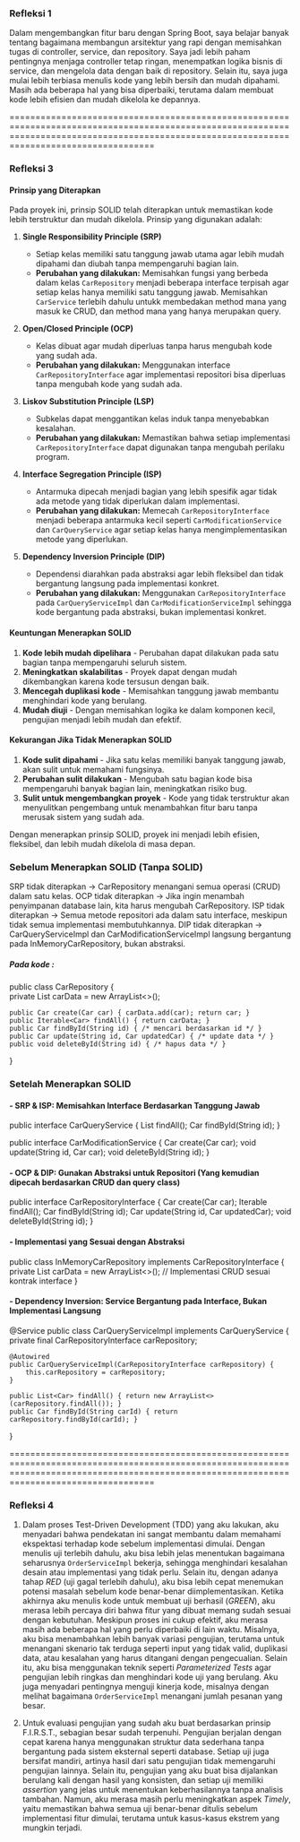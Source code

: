 ### Refleksi 1 

Dalam mengembangkan fitur baru dengan Spring Boot, saya belajar banyak tentang bagaimana membangun arsitektur yang rapi dengan memisahkan tugas di controller, service, dan repository. 
Saya jadi lebih paham pentingnya menjaga controller tetap ringan, menempatkan logika bisnis di service, dan mengelola data dengan baik di repository. 
Selain itu, saya juga mulai lebih terbiasa menulis kode yang lebih bersih dan mudah dipahami. 
Masih ada beberapa hal yang bisa diperbaiki, terutama dalam membuat kode lebih efisien dan mudah dikelola ke depannya.

==============================================================================================================================================================================================

### Refleksi 3 

#### Prinsip yang Diterapkan
Pada proyek ini, prinsip SOLID telah diterapkan untuk memastikan kode lebih terstruktur dan mudah dikelola. Prinsip yang digunakan adalah:

1. **Single Responsibility Principle (SRP)**
   - Setiap kelas memiliki satu tanggung jawab utama agar lebih mudah dipahami dan diubah tanpa mempengaruhi bagian lain.
   - **Perubahan yang dilakukan:** Memisahkan fungsi yang berbeda dalam kelas `CarRepository` menjadi beberapa interface terpisah agar setiap kelas hanya memiliki satu tanggung jawab. Memisahkan `CarService` terlebih dahulu untukk membedakan method mana yang masuk ke CRUD, dan method mana yang hanya merupakan query. 

2. **Open/Closed Principle (OCP)**
   - Kelas dibuat agar mudah diperluas tanpa harus mengubah kode yang sudah ada.
   - **Perubahan yang dilakukan:** Menggunakan interface `CarRepositoryInterface` agar implementasi repositori bisa diperluas tanpa mengubah kode yang sudah ada.

3. **Liskov Substitution Principle (LSP)**
   - Subkelas dapat menggantikan kelas induk tanpa menyebabkan kesalahan.
   - **Perubahan yang dilakukan:** Memastikan bahwa setiap implementasi `CarRepositoryInterface` dapat digunakan tanpa mengubah perilaku program.

4. **Interface Segregation Principle (ISP)**
   - Antarmuka dipecah menjadi bagian yang lebih spesifik agar tidak ada metode yang tidak diperlukan dalam implementasi.
   - **Perubahan yang dilakukan:** Memecah `CarRepositoryInterface` menjadi beberapa antarmuka kecil seperti `CarModificationService` dan `CarQueryService` agar setiap kelas hanya mengimplementasikan metode yang diperlukan.

5. **Dependency Inversion Principle (DIP)**
   - Dependensi diarahkan pada abstraksi agar lebih fleksibel dan tidak bergantung langsung pada implementasi konkret.
   - **Perubahan yang dilakukan:** Menggunakan `CarRepositoryInterface` pada `CarQueryServiceImpl` dan `CarModificationServiceImpl` sehingga kode bergantung pada abstraksi, bukan implementasi konkret.

#### Keuntungan Menerapkan SOLID
1. **Kode lebih mudah dipelihara** - Perubahan dapat dilakukan pada satu bagian tanpa mempengaruhi seluruh sistem.
2. **Meningkatkan skalabilitas** - Proyek dapat dengan mudah dikembangkan karena kode tersusun dengan baik.
3. **Mencegah duplikasi kode** - Memisahkan tanggung jawab membantu menghindari kode yang berulang.
4. **Mudah diuji** - Dengan memisahkan logika ke dalam komponen kecil, pengujian menjadi lebih mudah dan efektif.

#### Kekurangan Jika Tidak Menerapkan SOLID
1. **Kode sulit dipahami** - Jika satu kelas memiliki banyak tanggung jawab, akan sulit untuk memahami fungsinya.
2. **Perubahan sulit dilakukan** - Mengubah satu bagian kode bisa mempengaruhi banyak bagian lain, meningkatkan risiko bug.
3. **Sulit untuk mengembangkan proyek** - Kode yang tidak terstruktur akan menyulitkan pengembang untuk menambahkan fitur baru tanpa merusak sistem yang sudah ada.

Dengan menerapkan prinsip SOLID, proyek ini menjadi lebih efisien, fleksibel, dan lebih mudah dikelola di masa depan.

### Sebelum Menerapkan SOLID (Tanpa SOLID)
SRP tidak diterapkan → CarRepository menangani semua operasi (CRUD) dalam satu kelas.
OCP tidak diterapkan → Jika ingin menambah penyimpanan database lain, kita harus mengubah CarRepository.
ISP tidak diterapkan → Semua metode repositori ada dalam satu interface, meskipun tidak semua implementasi membutuhkannya.
DIP tidak diterapkan → CarQueryServiceImpl dan CarModificationServiceImpl langsung bergantung pada InMemoryCarRepository, bukan abstraksi.

##### Pada kode : 
public class CarRepository {  
    private List<Car> carData = new ArrayList<>();  

    public Car create(Car car) { carData.add(car); return car; }  
    public Iterable<Car> findAll() { return carData; }  
    public Car findById(String id) { /* mencari berdasarkan id */ }  
    public Car update(String id, Car updatedCar) { /* update data */ }  
    public void deleteById(String id) { /* hapus data */ }  
}

### Setelah Menerapkan SOLID
#### - SRP & ISP: Memisahkan Interface Berdasarkan Tanggung Jawab
public interface CarQueryService {
    List<Car> findAll();
    Car findById(String id);
}

public interface CarModificationService {
    Car create(Car car);
    void update(String id, Car car);
    void deleteById(String id);
}
#### - OCP & DIP: Gunakan Abstraksi untuk Repositori (Yang kemudian dipecah berdasarkan CRUD dan query class)
public interface CarRepositoryInterface {
    Car create(Car car);
    Iterable<Car> findAll();
    Car findById(String id);
    Car update(String id, Car updatedCar);
    void deleteById(String id);
}
#### - Implementasi yang Sesuai dengan Abstraksi
public class InMemoryCarRepository implements CarRepositoryInterface {
    private List<Car> carData = new ArrayList<>();
    // Implementasi CRUD sesuai kontrak interface
}
#### - Dependency Inversion: Service Bergantung pada Interface, Bukan Implementasi Langsung
@Service
public class CarQueryServiceImpl implements CarQueryService {
    private final CarRepositoryInterface carRepository;
    
    @Autowired
    public CarQueryServiceImpl(CarRepositoryInterface carRepository) {
        this.carRepository = carRepository;
    }

    public List<Car> findAll() { return new ArrayList<>(carRepository.findAll()); }
    public Car findById(String carId) { return carRepository.findById(carId); }
}

==============================================================================================================================================================================================

### Refleksi 4

1. Dalam proses Test-Driven Development (TDD) yang aku lakukan, aku menyadari bahwa pendekatan ini sangat membantu dalam memahami ekspektasi terhadap kode sebelum implementasi dimulai. Dengan menulis uji terlebih dahulu, aku bisa lebih jelas menentukan bagaimana seharusnya `OrderServiceImpl` bekerja, sehingga menghindari kesalahan desain atau implementasi yang tidak perlu. Selain itu, dengan adanya tahap *RED* (uji gagal terlebih dahulu), aku bisa lebih cepat menemukan potensi masalah sebelum kode benar-benar diimplementasikan. Ketika akhirnya aku menulis kode untuk membuat uji berhasil (*GREEN*), aku merasa lebih percaya diri bahwa fitur yang dibuat memang sudah sesuai dengan kebutuhan.   Meskipun proses ini cukup efektif, aku merasa masih ada beberapa hal yang perlu diperbaiki di lain waktu. Misalnya, aku bisa menambahkan lebih banyak variasi pengujian, terutama untuk menangani skenario tak terduga seperti input yang tidak valid, duplikasi data, atau kesalahan yang harus ditangani dengan pengecualian. Selain itu, aku bisa menggunakan teknik seperti *Parameterized Tests* agar pengujian lebih ringkas dan menghindari kode uji yang berulang. Aku juga menyadari pentingnya menguji kinerja kode, misalnya dengan melihat bagaimana `OrderServiceImpl` menangani jumlah pesanan yang besar.  

2. Untuk evaluasi pengujian yang sudah aku buat berdasarkan prinsip F.I.R.S.T., sebagian besar sudah terpenuhi. Pengujian berjalan dengan cepat karena hanya menggunakan struktur data sederhana tanpa bergantung pada sistem eksternal seperti database. Setiap uji juga bersifat mandiri, artinya hasil dari satu pengujian tidak memengaruhi pengujian lainnya. Selain itu, pengujian yang aku buat bisa dijalankan berulang kali dengan hasil yang konsisten, dan setiap uji memiliki *assertion* yang jelas untuk menentukan keberhasilannya tanpa analisis tambahan. Namun, aku merasa masih perlu meningkatkan aspek *Timely*, yaitu memastikan bahwa semua uji benar-benar ditulis sebelum implementasi fitur dimulai, terutama untuk kasus-kasus ekstrem yang mungkin terjadi.  




